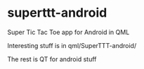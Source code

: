 superttt-android
================

Super Tic Tac Toe app for Android in QML 

Interesting stuff is in qml/SuperTTT-android/

The rest is QT for android stuff
